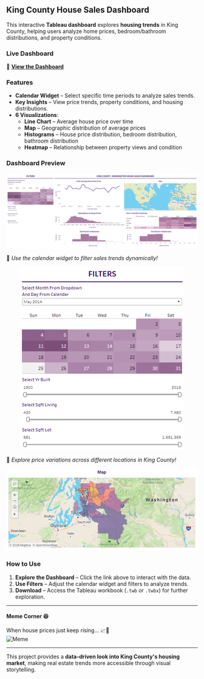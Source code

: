 ## **King County House Sales Dashboard**  

This interactive **Tableau dashboard** explores **housing trends** in King County, helping users analyze home prices, bedroom/bathroom distributions, and property conditions.  

### **Live Dashboard**
🔗 **[View the Dashboard](https://public.tableau.com/shared/YMGFGRY7W?:display_count=n&:origin=viz_share_link)**   

### **Features**
- **Calendar Widget** – Select specific time periods to analyze sales trends.  
- **Key Insights** – View price trends, property conditions, and housing distributions.  
- **6 Visualizations**:  
   - **Line Chart** – Average house price over time 
   - **Map** – Geographic distribution of average prices   
   - **Histograms** – House price distribution, bedroom distribution, bathroom distribution 
   - **Heatmap** – Relationship between property views and condition 


### **Dashboard Preview**
![Dashboard Overview](images/dashboard_overview.png) 

📌 *Use the calendar widget to filter sales trends dynamically!*  
<p align="center">
  <img src="https://github.com/Suwethaig/Projects/blob/main/king_county_house_sales_dashboard/images/filters.png" />
</p>

📌 *Explore price variations across different locations in King County!*  
<p align="center">
  <img src="https://github.com/Suwethaig/Projects/blob/main/king_county_house_sales_dashboard/images/house_prices_map.png" />
</p>

### **How to Use**
1. **Explore the Dashboard** – Click the link above to interact with the data.  
2. **Use Filters** – Adjust the calendar widget and filters to analyze trends.  
3. **Download** – Access the Tableau workbook (`.twb` or `.twbx`) for further exploration.  

---

#### **Meme Corner 😆**  
When house prices just keep rising... 📈🏡  
![Meme](https://i.imgflip.com/4t0m5.jpg)  

---

This project provides a **data-driven look into King County's housing market**, making real estate trends more accessible through visual storytelling.   

